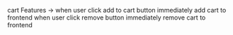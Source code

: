 cart Features ->
    when user click add to cart button immediately add cart to frontend
    when user click  remove button immediately remove cart to frontend